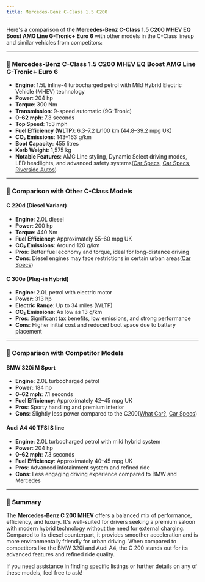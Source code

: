 ```yaml
---
title: Mercedes-Benz C-Class 1.5 C200
---
```


Here's a comparison of the **Mercedes-Benz C-Class 1.5 C200 MHEV EQ Boost AMG Line G-Tronic+ Euro 6** with other models in the C-Class lineup and similar vehicles from competitors:

---

### 🔹 Mercedes-Benz C-Class 1.5 C200 MHEV EQ Boost AMG Line G-Tronic+ Euro 6

* **Engine**: 1.5L inline-4 turbocharged petrol with Mild Hybrid Electric Vehicle (MHEV) technology
* **Power**: 204 hp
* **Torque**: 300 Nm
* **Transmission**: 9-speed automatic (9G-Tronic)
* **0–62 mph**: 7.3 seconds
* **Top Speed**: 153 mph
* **Fuel Efficiency (WLTP)**: 6.3–7.2 L/100 km (44.8–39.2 mpg UK)
* **CO₂ Emissions**: 143–163 g/km
* **Boot Capacity**: 455 litres
* **Kerb Weight**: 1,575 kg
* **Notable Features**: AMG Line styling, Dynamic Select driving modes, LED headlights, and advanced safety systems([Car Specs][1], [Car Specs][2], [Riverside Autos][3])

---

### 🔹 Comparison with Other C-Class Models

#### **C 220d (Diesel Variant)**

* **Engine**: 2.0L diesel
* **Power**: 200 hp
* **Torque**: 440 Nm
* **Fuel Efficiency**: Approximately 55–60 mpg UK
* **CO₂ Emissions**: Around 120 g/km
* **Pros**: Better fuel economy and torque, ideal for long-distance driving
* **Cons**: Diesel engines may face restrictions in certain urban areas([Car Specs][1])

#### **C 300e (Plug-in Hybrid)**

* **Engine**: 2.0L petrol with electric motor
* **Power**: 313 hp
* **Electric Range**: Up to 34 miles (WLTP)
* **CO₂ Emissions**: As low as 13 g/km
* **Pros**: Significant tax benefits, low emissions, and strong performance
* **Cons**: Higher initial cost and reduced boot space due to battery placement

---

### 🔹 Comparison with Competitor Models

#### **BMW 320i M Sport**

* **Engine**: 2.0L turbocharged petrol
* **Power**: 184 hp
* **0–62 mph**: 7.1 seconds
* **Fuel Efficiency**: Approximately 42–45 mpg UK
* **Pros**: Sporty handling and premium interior
* **Cons**: Slightly less power compared to the C200([What Car?][4], [Car Specs][2])

#### **Audi A4 40 TFSI S line**

* **Engine**: 2.0L turbocharged petrol with mild hybrid system
* **Power**: 204 hp
* **0–62 mph**: 7.3 seconds
* **Fuel Efficiency**: Approximately 40–45 mpg UK
* **Pros**: Advanced infotainment system and refined ride
* **Cons**: Less engaging driving experience compared to BMW and Mercedes

---

### 🔹 Summary

The **Mercedes-Benz C 200 MHEV** offers a balanced mix of performance, efficiency, and luxury. It's well-suited for drivers seeking a premium saloon with modern hybrid technology without the need for external charging. Compared to its diesel counterpart, it provides smoother acceleration and is more environmentally friendly for urban driving. When compared to competitors like the BMW 320i and Audi A4, the C 200 stands out for its advanced features and refined ride quality.

If you need assistance in finding specific listings or further details on any of these models, feel free to ask!

[1]: https://www.car-specs.net/car/Mercedes-Benz-C-class-T-modell-%28S206%29/C-200-EQ-Boost-%28204-Hp%29-9G-TRONIC/40671?utm_source=chatgpt.com "Mercedes-Benz C-class (2021) C 200 EQ Boost (204 Hp) 9G-TRONIC Technical Specifications and Car Data, Engine Info and Performance"
[2]: https://www.car-specs.net/car/Mercedes-Benz-C-class-%28W206%29/C-200-EQ-Boost-%28204-Hp%29-9G-TRONIC/40679?utm_source=chatgpt.com "Mercedes-Benz C-class (2021) C 200 EQ Boost (204 Hp) 9G-TRONIC Technical Specifications and Car Data, Engine Info and Performance"
[3]: https://www.riversideautos.co.uk/product/292594-mercedes-benz-c-class-1-5-c200-mhev-eq-boost-amg-line-premium-g-tronic-euro-6-s-s-4dr/?utm_source=chatgpt.com "Mercedes-Benz C Class 1.5 C200 MHEV EQ Boost AMG Line (Premium) G-Tronic+ Euro 6 (s/s) 4dr - Riverside Autos"
[4]: https://www.whatcar.com/mercedes-benz/c-class/saloon/c200-amg-line-4dr-9g-tronic/98689?utm_source=chatgpt.com "Mercedes C-Class C200 AMG Line 4dr 9G-Tronic 2025 Review | What Car?"
